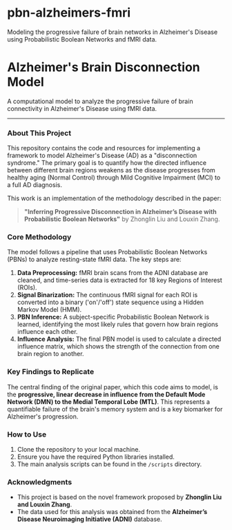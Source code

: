 # pbn-alzheimers-fmri
Modeling the progressive failure of brain networks in Alzheimer's Disease using Probabilistic Boolean Networks and fMRI data.


# Alzheimer's Brain Disconnection Model

A computational model to analyze the progressive failure of brain connectivity in Alzheimer's Disease using fMRI data.

---

### About This Project

This repository contains the code and resources for implementing a framework to model Alzheimer's Disease (AD) as a "disconnection syndrome." The primary goal is to quantify how the directed influence between different brain regions weakens as the disease progresses from healthy aging (Normal Control) through Mild Cognitive Impairment (MCI) to a full AD diagnosis.

This work is an implementation of the methodology described in the paper:

> **"Inferring Progressive Disconnection in Alzheimer’s Disease with Probabilistic Boolean Networks"** by Zhonglin Liu and Louxin Zhang.

### Core Methodology

The model follows a pipeline that uses Probabilistic Boolean Networks (PBNs) to analyze resting-state fMRI data. The key steps are:

1.  **Data Preprocessing:** fMRI brain scans from the ADNI database are cleaned, and time-series data is extracted for 18 key Regions of Interest (ROIs).
2.  **Signal Binarization:** The continuous fMRI signal for each ROI is converted into a binary ('on'/'off') state sequence using a Hidden Markov Model (HMM).
3.  **PBN Inference:** A subject-specific Probabilistic Boolean Network is learned, identifying the most likely rules that govern how brain regions influence each other.
4.  **Influence Analysis:** The final PBN model is used to calculate a directed influence matrix, which shows the strength of the connection from one brain region to another.

### Key Findings to Replicate

The central finding of the original paper, which this code aims to model, is the **progressive, linear decrease in influence from the Default Mode Network (DMN) to the Medial Temporal Lobe (MTL)**. This represents a quantifiable failure of the brain's memory system and is a key biomarker for Alzheimer's progression.

### How to Use

1.  Clone the repository to your local machine.
2.  Ensure you have the required Python libraries installed.
3.  The main analysis scripts can be found in the `/scripts` directory.

### Acknowledgments

*   This project is based on the novel framework proposed by **Zhonglin Liu and Louxin Zhang**.
*   The data used for this analysis was obtained from the **Alzheimer’s Disease Neuroimaging Initiative (ADNI)** database.